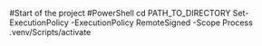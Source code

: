 #Start of the project
#PowerShell
cd PATH_TO_DIRECTORY
Set-ExecutionPolicy -ExecutionPolicy RemoteSigned -Scope Process
.venv/Scripts/activate